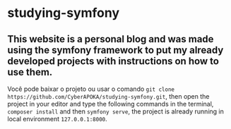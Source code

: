 # studying-symfony
## This website is a personal blog and was made using the symfony framework to put my already developed projects with instructions on how to use them.
Você pode baixar o projeto ou usar o comando ``` git clone https://github.com/CyberAPOKA/studying-symfony.git ```, then open the project in your editor and type the following commands in the terminal,  ``` composer install ``` and then ``` symfony serve ```, the project is already running in local environment ``` 127.0.0.1:8000 ```.
